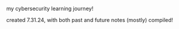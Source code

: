 my cybersecurity learning journey! 

created 7.31.24, with both past and future notes (mostly) compiled!
